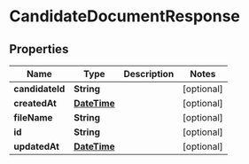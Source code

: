 
# CandidateDocumentResponse

## Properties
Name | Type | Description | Notes
------------ | ------------- | ------------- | -------------
**candidateId** | **String** |  |  [optional]
**createdAt** | [**DateTime**](DateTime.md) |  |  [optional]
**fileName** | **String** |  |  [optional]
**id** | **String** |  |  [optional]
**updatedAt** | [**DateTime**](DateTime.md) |  |  [optional]



